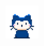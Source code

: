 <div align="center">
    <img height="75" src="https://github.com/yiluoegit/yiluoegit/blob/main/github.gif" alt="阿巴..." />
</div>
